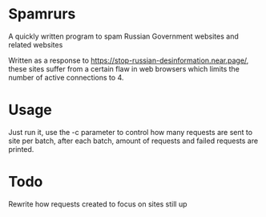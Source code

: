 # Spamrurs

A quickly written program to spam Russian Government websites and related websites

Written as a response to https://stop-russian-desinformation.near.page/, these sites suffer from a certain flaw in web browsers which limits the number of active connections to 4.

# Usage

Just run it, use the -c parameter to control how many requests are sent to site per batch, after each batch, amount of requests and failed requests are printed.

# Todo

Rewrite how requests created to focus on sites still up

